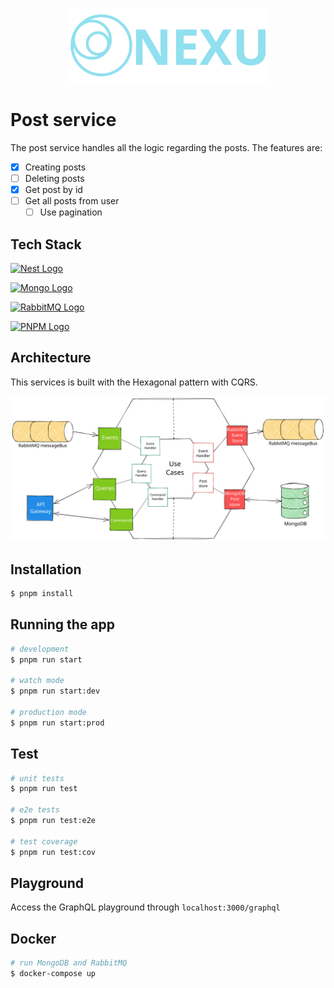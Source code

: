 <p align="center" style="text-align: center">
  <img src="../docs/nexu_logo_with_name.svg" width="320" alt="Architect Logo" /></a>
</p>

# Post service
 The post service handles all the logic regarding the posts. The features are:

- [X] Creating posts
- [ ] Deleting posts 
- [x] Get post by id
- [ ] Get all posts from user
  - [ ] Use pagination

## Tech Stack
<a href="http://nestjs.com/" target="blank"><img src="https://nestjs.com/img/logo_text.svg" width="100" alt="Nest Logo"/></a>

<a href="https://www.mongodb.com/" target="blank"><img src="https://webimages.mongodb.com/_com_assets/cms/kusb9stg1ndrp7j53-MongoDBLogoBrand1.png" width="150" alt="Mongo Logo"/></a>

<a href="https://www.rabbitmq.com/" target="blank"><img src="https://upload.wikimedia.org/wikipedia/commons/7/71/RabbitMQ_logo.svg" width="135" alt="RabbitMQ Logo"/></a>

<a href="https://pnpm.io/" target="blank"><img src="https://d33wubrfki0l68.cloudfront.net/aad219b6c931cebb53121dcda794f6180d9e4397/17f34/assets/images/pnpm-standard-79c9dbb2e99b8525ae55174580061e1b.svg" width="50" alt="PNPM Logo"/></a>


## Architecture
This services is built with the Hexagonal pattern with CQRS.

![Post-service architecture but the image is gone (╯°□°）╯︵ ┻━┻](./docs/post-service%20architecture.svg)

## Installation
```bash
$ pnpm install
```

## Running the app
```bash
# development
$ pnpm run start

# watch mode
$ pnpm run start:dev

# production mode
$ pnpm run start:prod
```

## Test
```bash
# unit tests
$ pnpm run test

# e2e tests
$ pnpm run test:e2e

# test coverage
$ pnpm run test:cov
```

## Playground
Access the GraphQL playground through `localhost:3000/graphql`

## Docker
```bash
# run MongoDB and RabbitMQ
$ docker-compose up
``` 